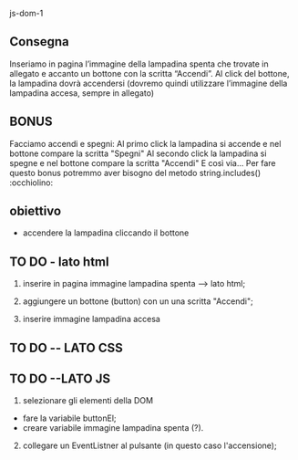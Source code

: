 js-dom-1
## Consegna
Inseriamo in pagina l’immagine della lampadina spenta che trovate in allegato e accanto un bottone con la scritta “Accendi”.
Al click del bottone, la lampadina dovrà accendersi (dovremo quindi utilizzare l’immagine della lampadina accesa, sempre in allegato)


## BONUS
Facciamo accendi e spegni:
Al primo click la lampadina si accende e nel bottone compare la scritta "Spegni"
Al secondo click la lampadina si spegne e nel bottone compare la scritta "Accendi"
E così via...
Per fare questo bonus potremmo aver bisogno del metodo string.includes() :occhiolino:

## obiettivo
- accendere la lampadina cliccando il bottone

## TO DO - lato html
1. inserire in pagina immagine lampadina spenta --> lato html;
2. aggiungere un bottone (button) con un una scritta "Accendi";

3. inserire immagine lampadina accesa


## TO DO -- LATO CSS




## TO DO --LATO JS
1. selezionare gli elementi della DOM
- fare la variabile buttonEl;
- creare variabile immagine lampadina spenta (?).

2. collegare un EventListner al pulsante (in questo caso l'accensione);





